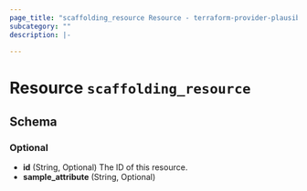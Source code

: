 ```yaml
---
page_title: "scaffolding_resource Resource - terraform-provider-plausible"
subcategory: ""
description: |-
  
---
```


# Resource `scaffolding_resource`





## Schema

### Optional

- **id** (String, Optional) The ID of this resource.
- **sample_attribute** (String, Optional)


